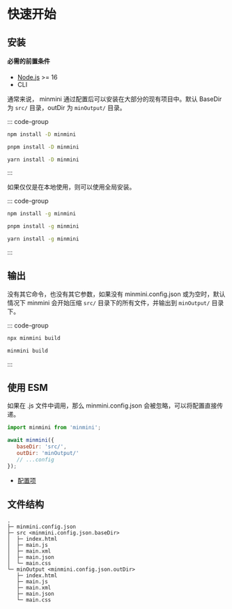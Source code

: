 # 快速开始



## 安装



#### 必需的前置条件

- [Node.js](https://nodejs.org/) >= 16
- CLI

通常来说， minmini 通过配置后可以安装在大部分的现有项目中。默认 BaseDir 为 `src/` 目录，outDir 为 `minOutput/` 目录。

::: code-group

```sh [npm]
npm install -D minmini
```

```sh [pnpm]
pnpm install -D minmini
```

```sh [yarn]
yarn install -D minmini
```

:::



如果仅仅是在本地使用，则可以使用全局安装。

::: code-group

```sh [npm]
npm install -g minmini
```

```sh [pnpm]
pnpm install -g minmini
```

```sh [yarn]
yarn install -g minmini
```

:::



## 输出

没有其它命令，也没有其它参数，如果没有 minmini.config.json 或为空时，默认情况下 minmini 会开始压缩 `src/` 目录下的所有文件，并输出到 `minOutput/` 目录下。

::: code-group

```sh [install -D]
npx minmini build
```

```sh [install -g]
minmini build
```

:::



## 使用 ESM

如果在 .js 文件中调用，那么 minmini.config.json 会被忽略，可以将配置直接传递。

```js
import minmini from 'minmini';

await minmini({
   baseDir: 'src/',
   outDir: 'minOutput/'
   // ...config
});
```

- [配置项](../config/)



## 文件结构

```
.
├─ minmini.config.json
├─ src <minmini.config.json.baseDir>
│  ├─ index.html
│  ├─ main.js
│  ├─ main.xml
│  ├─ main.json
│  └─ main.css
└─ minOutput <minmini.config.json.outDir>
   ├─ index.html
   ├─ main.js
   ├─ main.xml
   ├─ main.json
   └─ main.css
```
